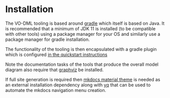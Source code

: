 Installation
============

The VO-DML tooling is based around [gradle](https://gradle.org) which itself
is based on Java. It is recommended that a minimum of JDK 11 is installed 
(to be compatible with other tools) using a package manager for your OS and 
similarly use a package manager for gradle installation.

The functionality of the tooling is then encapsulated with a gradle plugin which
is configured [in the quickstart instructions](QuickStart.md)

Note the documentation tasks of the tools that produce the overall model diagram also require that [graphviz](https://graphviz.org)  be installed. 

If full site generation is required then [mkdocs material theme](https://squidfunk.github.io/mkdocs-material/getting-started/) is needed as an external installation dependency along with [yq](https://github.com/mikefarah/yq/#install) that can be used to automate the mkdocs navigation menu creation.